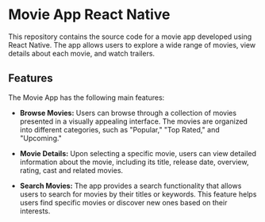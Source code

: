 # Movie App React Native

This repository contains the source code for a movie app developed using React Native. The app allows users to explore a wide range of movies, view details about each movie, and watch trailers.

## Features

The Movie App has the following main features:

- **Browse Movies:** Users can browse through a collection of movies presented in a visually appealing interface. The movies are organized into different categories, such as "Popular," "Top Rated," and "Upcoming."

- **Movie Details:** Upon selecting a specific movie, users can view detailed information about the movie, including its title, release date, overview, rating, cast and related movies.

- **Search Movies:** The app provides a search functionality that allows users to search for movies by their titles or keywords. This feature helps users find specific movies or discover new ones based on their interests.
